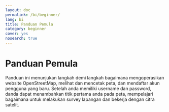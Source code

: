 ```yaml
---
layout: doc
permalink: /bi/beginner/
lang: bi
title: Panduan Pemula
category: beginner
cover: yes
nosearch: true
---
```


Panduan Pemula
==============

Panduan ini menunjukan langkah demi langkah bagaimana mengoperasikan website OpenStreetMap, melihat dan mencetak peta, dan mendaftar akun pengguna yang baru. Setelah anda memiliki username dan password, danda dapat menambahkan titik pertama anda pada peta, mempelajari bagaimana untuk melakukan survey lapangan dan bekerja dengan citra satelit.